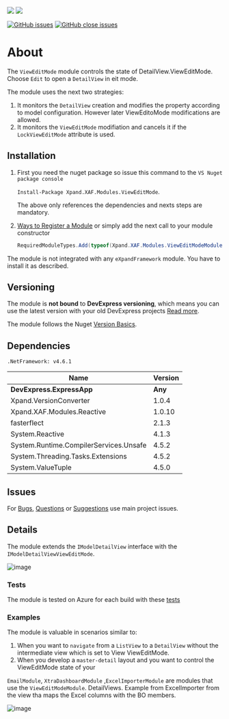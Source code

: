 ![](https://img.shields.io/nuget/v/Xpand.XAF.Modules.ViewEditMode.svg?&style=flat) ![](https://img.shields.io/nuget/dt/Xpand.XAF.Modules.ViewEditMode.svg?&style=flat)

[![GitHub issues](https://img.shields.io/github/issues/eXpandFramework/expand/ViewEditMode.svg)](https://github.com/eXpandFramework/eXpand/issues?utf8=%E2%9C%93&q=is%3Aissue+is%3Aopen+sort%3Aupdated-desc+label%3AXAF+ViewEditMode) [![GitHub close issues](https://img.shields.io/github/issues-closed/eXpandFramework/eXpand/ViewEditMode.svg)](https://github.com/eXpandFramework/eXpand/issues?utf8=%E2%9C%93&q=is%3Aissue+is%3Aclosed+sort%3Aupdated-desc+label%3AXAF+ViewEditMode)
# About 

The `ViewEditMode` module controls the state of DetailView.ViewEditMode. Choose `Edit` to open a `DetailView` in eit mode. 

The module uses the next two strategies:
1. It monitors the `DetailView` creation and modifies the property according to model configuration. However later ViewEditoMode modifications are allowed.
2. It monitors the `ViewEditMode` modifiation and cancels it if the `LockViewEditMode` attribute is used.
## Installation 
1. First you need the nuget package so issue this command to the `VS Nuget package console` 

   `Install-Package Xpand.XAF.Modules.ViewEditMode`.

    The above only references the dependencies and nexts steps are mandatory.

2. [Ways to Register a Module](https://documentation.devexpress.com/eXpressAppFramework/118047/Concepts/Application-Solution-Components/Ways-to-Register-a-Module)
or simply add the next call to your module constructor
    ```cs
    RequiredModuleTypes.Add(typeof(Xpand.XAF.Modules.ViewEditModeModule));
    ```

The module is not integrated with any `eXpandFramework` module. You have to install it as described.

## Versioning
The module is **not bound** to **DevExpress versioning**, which means you can use the latest version with your old DevExpress projects [Read more](https://github.com/eXpandFramework/XAF/tree/master/tools/Xpand.VersionConverter).

The module follows the Nuget [Version Basics](https://docs.microsoft.com/en-us/nuget/reference/package-versioning#version-basics).
## Dependencies
`.NetFramework: v4.6.1`

Name|Version
----|----
**DevExpress.ExpressApp**|**Any**
Xpand.VersionConverter|1.0.4
 Xpand.XAF.Modules.Reactive|1.0.10
 fasterflect|2.1.3
 System.Reactive|4.1.3
 System.Runtime.CompilerServices.Unsafe|4.5.2
 System.Threading.Tasks.Extensions|4.5.2
 System.ValueTuple|4.5.0

## Issues
For [Bugs](https://github.com/eXpandFramework/eXpand/issues/new?assignees=apobekiaris&labels=Bug%2C+XAF,+ViewEditMode&template=xaf--bug-report.md&title=), [Questions](https://github.com/eXpandFramework/eXpand/issues/new?assignees=apobekiaris&labels=Question%2C+XAF,+ViewEditMode&template=xaf--question.md&title=) or [Suggestions](https://github.com/eXpandFramework/eXpand/issues/new?assignees=apobekiaris&labels=Enhancement%2C+XAF,+ViewEditMode&template=xaf--feature-request.md&title=) use main project issues.
## Details
The module extends the `IModelDetailView` interface with the `IModelDetailViewViewEditMode`. 

![image](https://user-images.githubusercontent.com/159464/55380067-b7f6c880-5527-11e9-96a1-053fd44095e7.png)

### Tests
The module is tested on Azure for each build with these [tests](https://github.com/eXpandFramework/Packages/tree/master/src/Tests/Modules/ViewEditMode)

### Examples

The module is valuable in scenarios similar to:
1. When you want to `navigate` from a `ListView` to a `DetailView` without the intermediate view which is set to View ViewEditMode.
2. When you develop a `master-detail` layout and you want to control the ViewEditMode state of your

`EmailModule`, `XtraDashboardModule` ,`ExcelImporterModule` are modules that use the `ViewEditModeModule`. DetailViews. Example from ExcelImporter from the view tha maps the Excel columns with the BO members. 

![image](https://user-images.githubusercontent.com/159464/55381194-238e6500-552b-11e9-8314-f1b1132d09f3.png)



